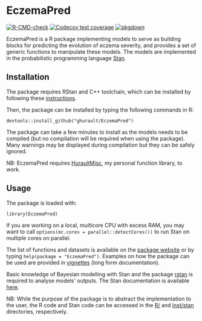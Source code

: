 # EczemaPred

<!-- badges: start -->
[![R-CMD-check](https://github.com/ghurault/EczemaPred/workflows/R-CMD-check/badge.svg)](https://github.com/ghurault/EczemaPred/actions)
[![Codecov test coverage](https://codecov.io/gh/ghurault/EczemaPred/branch/main/graph/badge.svg)](https://codecov.io/gh/ghurault/EczemaPred?branch=main)
[![pkgdown](https://github.com/ghurault/EczemaPred/workflows/pkgdown/badge.svg)](https://github.com/ghurault/EczemaPred/actions)
<!-- badges: end -->

EczemaPred is a R package implementing models to serve as building blocks for predicting the evolution of eczema severity, and provides a set of generic functions to manipulate these models.
The models are implemented in the probabilistic programming language [Stan](https://mc-stan.org/).

## Installation

The package requires RStan and C++ toolchain, which can be installed by following these [instructions](https://github.com/stan-dev/rstan/wiki/RStan-Getting-Started).

Then, the package can be installed by typing the following commands in R:
```
devtools::install_github("ghurault/EczemaPred")
```

The package can take a few minutes to install as the models needs to be compiled (but no compilation will be required when using the package).
Many warnings may be displayed during compilation but they can be safely ignored.

NB: EczemaPred requires [HuraultMisc](https://github.com/ghurault/HuraultMisc), my personal function library, to work.

## Usage

The package is loaded with:
```
library(EczemaPred)
```

If you are working on a local, multicore CPU with excess RAM, you may want to call `options(mc.cores = parallel::detectCores())` to run Stan on multiple cores on parallel.

The list of functions and datasets is available on the [package website](https://ghurault.github.io/EczemaPred/) or by typing `help(package = "EczemaPred")`.
Examples on how the package can be used are provided in [vignettes](https://ghurault.github.io/EczemaPred/articles/) (long form documentation).

Basic knowledge of Bayesian modelling with Stan and the package [rstan](https://mc-stan.org/users/interfaces/rstan) is required to analyse models' outputs.
The Stan documentation is available [here](https://mc-stan.org/users/documentation/).

NB: While the purpose of the package is to abstract the implementation to the user, the R code and Stan code can be accessed in the [R/](R/) and [inst/stan](inst/stan) directories, respectively.
